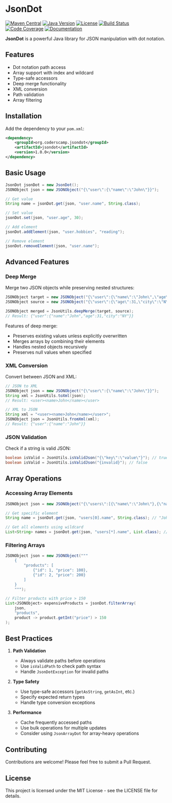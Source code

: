 # JsonDot

[![Maven Central](https://img.shields.io/maven-central/v/org.coderscamp/jsondot.svg)](https://search.maven.org/artifact/org.coderscamp/jsondot)
[![Java Version](https://img.shields.io/badge/java-11-blue.svg)](https://www.oracle.com/java/technologies/javase-jdk11-downloads.html)
[![License](https://img.shields.io/badge/license-MIT-green.svg)](LICENSE)
[![Build Status](https://img.shields.io/github/actions/workflow/status/coderscamp/jsondot/build.yml?branch=main)](https://github.com/coderscamp/jsondot/actions)
[![Code Coverage](https://img.shields.io/codecov/c/github/coderscamp/jsondot)](https://codecov.io/gh/coderscamp/jsondot)
[![Documentation](https://img.shields.io/badge/docs-latest-brightgreen)](https://coderscamp.github.io/jsondot/)

**JsonDot** is a powerful Java library for JSON manipulation with dot notation.

## Features

- Dot notation path access
- Array support with index and wildcard
- Type-safe accessors
- Deep merge functionality
- XML conversion
- Path validation
- Array filtering

## Installation

Add the dependency to your `pom.xml`:

```xml
<dependency>
    <groupId>org.coderscamp.jsondot</groupId>
    <artifactId>jsondot</artifactId>
    <version>1.0.0</version>
</dependency>
```

## Basic Usage

```java
JsonDot jsonDot = new JsonDot();
JSONObject json = new JSONObject("{\"user\":{\"name\":\"John\"}}");

// Get value
String name = jsonDot.get(json, "user.name", String.class);

// Set value
jsonDot.set(json, "user.age", 30);

// Add element
jsonDot.addElement(json, "user.hobbies", "reading");

// Remove element
jsonDot.removeElement(json, "user.name");
```

## Advanced Features

### Deep Merge

Merge two JSON objects while preserving nested structures:

```java
JSONObject target = new JSONObject("{\"user\":{\"name\":\"John\",\"age\":30}}");
JSONObject source = new JSONObject("{\"user\":{\"age\":31,\"city\":\"NY\"}}");

JSONObject merged = JsonUtils.deepMerge(target, source);
// Result: {"user":{"name":"John","age":31,"city":"NY"}}
```

Features of deep merge:
- Preserves existing values unless explicitly overwritten
- Merges arrays by combining their elements
- Handles nested objects recursively
- Preserves null values when specified

### XML Conversion

Convert between JSON and XML:

```java
// JSON to XML
JSONObject json = new JSONObject("{\"user\":{\"name\":\"John\"}}");
String xml = JsonUtils.toXml(json);
// Result: <user><name>John</name></user>

// XML to JSON
String xml = "<user><name>John</name></user>";
JSONObject json = JsonUtils.fromXml(xml);
// Result: {"user":{"name":"John"}}
```

### JSON Validation

Check if a string is valid JSON:

```java
boolean isValid = JsonUtils.isValidJson("{\"key\":\"value\"}"); // true
boolean isValid = JsonUtils.isValidJson("{invalid}"); // false
```

## Array Operations

### Accessing Array Elements

```java
JSONObject json = new JSONObject("{\"users\":[{\"name\":\"John\"},{\"name\":\"Jane\"}]}");

// Get specific element
String name = jsonDot.get(json, "users[0].name", String.class); // "John"

// Get all elements using wildcard
List<String> names = jsonDot.get(json, "users[*].name", List.class); // ["John", "Jane"]
```

### Filtering Arrays

```java
JSONObject json = new JSONObject("""
    {
        "products": [
            {"id": 1, "price": 100},
            {"id": 2, "price": 200}
        ]
    }
    """);

// Filter products with price > 150
List<JSONObject> expensiveProducts = jsonDot.filterArray(
    json, 
    "products", 
    product -> product.getInt("price") > 150
);
```

## Best Practices

1. **Path Validation**
   - Always validate paths before operations
   - Use `isValidPath` to check path syntax
   - Handle `JsonDotException` for invalid paths

2. **Type Safety**
   - Use type-safe accessors (`getAsString`, `getAsInt`, etc.)
   - Specify expected return types
   - Handle type conversion exceptions

3. **Performance**
   - Cache frequently accessed paths
   - Use bulk operations for multiple updates
   - Consider using `JsonArrayDot` for array-heavy operations

## Contributing

Contributions are welcome! Please feel free to submit a Pull Request.

## License

This project is licensed under the MIT License - see the LICENSE file for details.